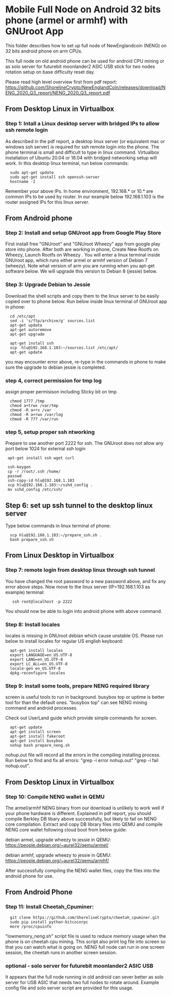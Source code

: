 # Mobile Full Node on Android 32 bits phone (armel or armhf) with GNUroot App

This folder describes how to set up full node of NewEnglandcoin (NENG) on 32 bits android phone on arm CPUs. 

This full node on old android phone can be used for android CPU mining or as solo server for 
futurebit moonlander2 ASIC USB stick for two nodes rotation setup on base difficulty reset day.

Please read high level overview first from pdf report:
https://github.com/ShorelineCrypto/NewEnglandCoin/releases/download/NENG_2020_Q3_report/NENG_2020_Q3_report.pdf 

## From Desktop Linux in Virtualbox
### Step 1: Intall a Linux desktop server with bridged IPs to allow ssh remote login

As described in the pdf report, a desktop linux server (or equivalent mac or windows ssh server) is required 
for ssh remote login into the phone. The phone terminal is small and difficult to type in linux command. 
Virtualbox installation of Ubuntu 20.04 or 18.04 with bridged networking setup will work.  In this desktop 
linux terminal, run below commands:
```
  sudo apt-get update
  sudo apt-get install ssh openssh-server
  hostname -I
```
 Remember your above IPs. In home environment, 192.168.* or 10.* are common IPs to be used by router. In our 
example below 192.168.1.103 is the router assigned IPs for this linux server. 

## From Android phone
### Step 2: Install and setup GNUroot app from Google Play Store

First install free "GNUroot" and "GNUroot Wheezy" app from google play store into phone.  After both are working in phone, Create New Rootfs on Wheezy, Launch Rootfs on Wheezy . You will enter 
a linux terminal inside GNUroot app, which runs either armel or armhf version of Debian 7 (wheezy). Note what version 
of arm you are running when you apt-get software below.  We will upgrade this version to Debian 8 (jessie) below.


### Step 3: Upgrade Debian to Jessie
Download the shell scripts and copy them to the linux server to be easily copied over to phone below. 
Run below inside linux terminal of GNUroot app in phone:

```
  cd /etc/apt  
  sed -i 's/ftp/archive/g' sources.list
  apt-get update
  apt-get autoremove
  apt-get upgrade
  
  apt-get install ssh
  scp  hlu@192.168.1.103:~/sources.list /etc/apt/
  apt-get update

```
  you may encounter error above, re-type in the commands in phone to make sure the upgrade 
  to debian jessie is completed. 

### step 4, correct permission for tmp log
 assign proper permisison including Sticky bit on tmp
```
  chmod 1777 /tmp
  chmod a+trwx /var/tmp
  chmod -R a+rx /var
  chmod -R a+rwx /var/log
  chmod -R 777 /var/run
```


### step 5,  setup proper ssh ntworking

  Prepare to use another port 2222 for ssh.  The GNUroot does not allow 
 any port below 1024 for external ssh login

```
 apt-get install ssh wget curl

 ssh-keygen
 cp -r /root/.ssh /home/
 passwd
 ssh-copy-id hlu@192.168.1.103
 scp hlu@192.168.1.103:~/sshd_config .
 mv sshd_config /etc/ssh/
```

## Step 6: set up ssh tunnel to the desktop linux server 

Type below commands in linux terminal of phone:

```
  scp hlu@192.168.1.103:~/prepare_ssh.sh .
  bash prepare_ssh.sh
```

## From Linux Desktop in Virtualbox
### Step 7: remote login from desktop linux through ssh tunnel

 You have changed the root password to a new password above, and fix any error above steps. 
 Now move to the linux server (IP=192.168.1.103 as example) terminal:
```
   ssh root@localhost -p 2222
```

 You should now be able to login into android phone with above command. 


### Step 8: Install locales 

 locales is missing in GNUroot debian which cause unstable OS. Please run below to install locales for regular US 
english keyboard:

```
  apt-get install locales
  export LANGUAGE=en_US.UTF-8
  export LANG=en_US.UTF-8
  export LC_ALL=en_US.UTF-8
  locale-gen en_US.UTF-8
  dpkg-reconfigure locales
```

### Step 9: install some tools, prepare NENG required library

 screen is useful tools to run in background.  busybox top or uptime is better tool for 
than the default ones.  "busybox top" can see NENG mining command and android processes.  

 Check out UserLand guide which provide simple commands for screen.

```
  apt-get update
  apt-get install screen
  apt-get install fakeroot
  apt-get install busybox
  nohup bash prepare_neng.sh
```
  
  nohup.out file will record all the errors in the compiling installing process. Run below to find and fix all errors:
  "grep -i error nohup.out"  "grep -i fail nohup.out".

## From Desktop Linux in Virtualbox
### Step 10: Compile NENG wallet in QEMU
  The armel/armhf NENG binary from our download is unlikely to work well if your phone hardware is different. 
  Explained in pdf report, you should compile Berkley DB libary above successfully, but likely to fail on NENG core compilation.  Extract and copy DB library files into QEMU and compile NENG core wallet following cloud boot from below guide:
  
  debian armel, upgrade wheezy to jessie in QEMU:
  https://people.debian.org/~aurel32/qemu/armel/

  debian armhf, upgrade wheezy to jessie in QEMU:
  https://people.debian.org/~aurel32/qemu/armhf/

 After successfully compiling the NENG wallet files, copy the files into the android phone for use. 


## From Android Phone
### Step 11: Install Cheetah_Cpuminer:

```
  git clone https://github.com/ShorelineCrypto/cheetah_cpuminer.git
  sudo pip install python-bitcoinrpc
  more /proc/cpuinfo
```

   "lowmemory_neng.sh" script file is used to reduce memory usage when the phone is on cheetah cpu mining. 
   This script also print log file into screen so that you can watch what is going on. 
   NENG full node can run in one screen session, the cheetah runs in another screen session. 

### optional - solo server for futurebit moonlander2 ASIC USB

   It appears that the full node running in old android can sever better as solo server for USB ASIC that needs 
 two full nodes to rotate around.  Example config file and solo server script are provided for this usage. 

   
